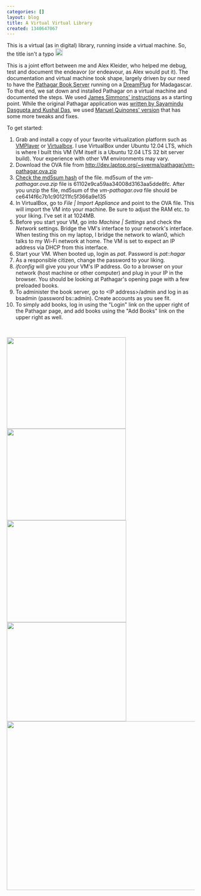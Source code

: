 ```yaml
---
categories: []
layout: blog
title: A Virtual Virtual Library
created: 1340647067
---
```

<p>This is a virtual (as in digital) library, running inside a virtual machine. So, the title isn&#39;t a typo <img alt="smiley" height="20" src="http://olpcsf.org/sites/all/libraries/ckeditor/plugins/smiley/images/regular_smile.gif" title="smiley" width="20" /></p>
<p>This is a joint effort between me and Alex Kleider, who helped me debug, test and document the endeavor (or endeavour, as Alex would put it). The documentation and virtual machine took shape, largely driven by our need to have the <a href="http://www.slideshare.net/sverma/pathagar-a-book-server" target="_blank">Pathagar Book Server</a> running on a <a href="https://www.globalscaletechnologies.com/t-dreamplugdetails.aspx" target="_blank">DreamPlug</a> for Madagascar. To that end, we sat down and installed Pathagar on a virtual machine and documented the steps. We used <a href="http://en.flossmanuals.net/e-book-enlightenment/the-pathagar-book-server/" target="_blank">James Simmons&#39; instructions</a> as a starting point. While the original Pathagar application was <a href="https://github.com/sayamindu/pathagar" target="_blank">written by Sayamindu Dasgupta and Kushal Das</a>, we used <a href="https://github.com/manuq/pathagar" target="_blank">Manuel Quinones&#39; version</a> that has some more tweaks and fixes.</p>
<p>To get started:</p>
<ol>
	<li>
		Grab and install a copy of your favorite virtualization platform such as <a href="http://www.vmware.com/products/player/" target="_blank" title="VMWare Player">VMPlayer</a> or <a href="https://www.virtualbox.org/" target="_blank" title="VirtualBox">Virtualbox</a>. I use VirtualBox under Ubuntu 12.04 LTS, which is where I built this VM (VM itself is a Ubuntu 12.04 LTS 32 bit server build). Your experience with other VM environments may vary.</li>
	<li>
		Download the OVA file from <a href="http://dev.laptop.org/~sverma/pathagar/vm-pathagar.ova.zip" target="_blank">http://dev.laptop.org/~sverma/pathagar/vm-pathagar.ova.zip</a></li>
	<li>
		<a href="https://en.wikipedia.org/wiki/Md5sum" target="_blank" title="Check md5sum">Check the md5sum hash</a> of the file. md5sum of the <em>vm-pathagar.ova.zip</em> file is 61102e9ca59aa34008d3163aa5dde8fc. After you unzip the file, md5sum of the <em>vm-pathagar.ova</em> file should be ce6414f6c7b1c901211fc5f366a9e135</li>
	<li>
		<div>
			In VirtualBox, go to <em>File | Import Appliance</em> and point to the OVA file. This will import the VM into your machine. Be sure to adjust the RAM etc. to your liking. I&rsquo;ve set it at 1024MB.</div>
	</li>
	<li>
		Before you start your VM, go into <em>Machine | Settings</em> and check the <em>Network</em> settings. Bridge the VM&#39;s interface to your network&#39;s interface. When testing this on my laptop, I bridge the network to wlan0, which talks to my Wi-Fi network at home. The VM is set to expect an IP address via DHCP from this interface.</li>
	<li>
		Start your VM. When booted up, login as <em>pat</em>. Password is <em>pat::hagar</em></li>
	<li>
		As a responsible citizen, change the password to your liking.</li>
	<li>
		<em>ifconfig</em> will give you your VM&#39;s IP address. Go to a browser on your network (host machine or other computer) and plug in your IP in the browser. You should be looking at Pathagar&#39;s opening page with a few preloaded books.</li>
	<li>
		To administer the book server, go to &lt;IP address&gt;/admin and log in as bsadmin (password bs::admin). Create accounts as you see fit.</li>
	<li>
		To simply add books, log in using the &quot;Login&quot; link on the upper right of the Pathagar page, and add books using the &quot;Add Books&quot; link on the upper right as well.</li>
</ol>
<p>&nbsp;</p>
<p><a href="{{ site.baseurl }}/sites/default/files/u8/Screenshot from 2012-06-23 19%3A23%3A33.png"><img alt="" src="{{ site.baseurl }}/sites/default/files/u8/Screenshot%20from%202012-06-23%2019%3A23%3A33.png" style="width: 319px; height: 245px;" /></a><a href="{{ site.baseurl }}/sites/default/files/u8/Screenshot from 2012-06-23 19%3A24%3A03.png"><img alt="" src="{{ site.baseurl }}/sites/default/files/u8/Screenshot%20from%202012-06-23%2019%3A24%3A03.png" style="width: 319px; height: 245px;" /></a><a href="{{ site.baseurl }}/sites/default/files/u8/Screenshot from 2012-06-23 19%3A27%3A53.png"><img alt="" src="{{ site.baseurl }}/sites/default/files/u8/Screenshot%20from%202012-06-23%2019%3A27%3A53.png" style="width: 320px; height: 273px;" /></a><a href="{{ site.baseurl }}/sites/default/files/u8/Screenshot from 2012-06-23 20%3A03%3A55.png"><img alt="" src="{{ site.baseurl }}/sites/default/files/u8/Screenshot%20from%202012-06-23%2020%3A03%3A55.png" style="width: 320px; height: 265px;" /></a><a href="{{ site.baseurl }}/sites/default/files/u8/Screenshot from 2012-06-26 20%3A12%3A54.png"><img alt="" src="{{ site.baseurl }}/sites/default/files/u8/Screenshot%20from%202012-06-26%2020%3A12%3A54.png" style="width: 640px; height: 452px;" /></a></p>
<p>&nbsp;</p>
